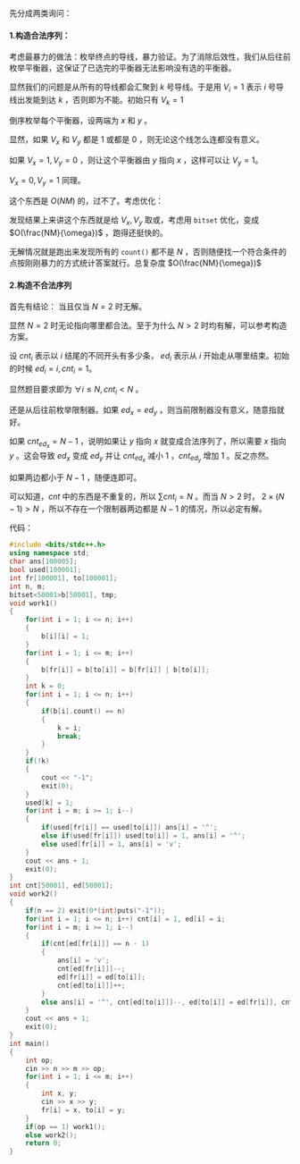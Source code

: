 先分成两类询问：

#### 1.构造合法序列：

考虑最暴力的做法：枚举终点的导线，暴力验证。为了消除后效性，我们从后往前枚举平衡器，这保证了已选完的平衡器无法影响没有选的平衡器。

显然我们的问题是从所有的导线都会汇聚到 $k$ 号导线。于是用 $V_i=1$ 表示 $i$ 号导线出发能到达 $k$ ，否则即为不能。初始只有 $V_k=1$

倒序枚举每个平衡器，设两端为 $x$ 和 $y$ 。

显然，如果 $V_x$ 和 $V_y$ 都是 $1$ 或都是 $0$ ，则无论这个线怎么连都没有意义。

如果 $V_x = 1, V_y=0$ ，则让这个平衡器由 $y$ 指向 $x$ ，这样可以让 $V_y=1$。

 $V_x = 0, V_y=1$  同理。

这个东西是 $O(NM)$ 的，过不了。考虑优化：

发现结果上来讲这个东西就是给 $V_x, V_y$ 取或，考虑用 `bitset` 优化，变成 $O(\frac{NM}{\omega})$ ，跑得还挺快的。

无解情况就是跑出来发现所有的 `count()` 都不是 $N$ ，否则随便找一个符合条件的点按刚刚暴力的方式统计答案就行。总复杂度 $O(\frac{NM}{\omega})$

#### 2.构造不合法序列

首先有结论： 当且仅当 $N=2$ 时无解。

显然 $N=2$ 时无论指向哪里都合法。至于为什么 $N\gt2$ 时均有解，可以参考构造方案。

设 $cnt_i$ 表示以 $i$ 结尾的不同开头有多少条， $ed_i$ 表示从 $i$ 开始走从哪里结束。初始的时候 $ed_i=i,cnt_i=1$。

显然题目要求即为 $\forall i\le N, cnt_i\lt N$ 。

还是从后往前枚举限制器。如果 $ed_x=ed_y$ ，则当前限制器没有意义，随意指就好。

如果 $cnt_{ed_x}=N-1$ ，说明如果让 $y$ 指向 $x$ 就变成合法序列了，所以需要 $x$ 指向 $y$ 。这会导致 $ed_x$ 变成 $ed_y$ 并让 $cnt_{ed_x}$ 减小 $1$ ，$cnt_{ed_y}$ 增加 $1$ 。反之亦然。

如果两边都小于 $N-1$ ，随便连即可。

可以知道，$cnt$ 中的东西是不重复的，所以 $\sum cnt_i=N$ 。而当 $N\gt2$ 时， $2\times(N-1) > N$ ，所以不存在一个限制器两边都是 $N-1$ 的情况，所以必定有解。

代码：
```cpp
#include <bits/stdc++.h>
using namespace std;
char ans[100005];
bool used[100001];
int fr[100001], to[100001];
int n, m;
bitset<50001>b[50001], tmp;
void work1()
{
	for(int i = 1; i <= n; i++)
	{
		b[i][i] = 1;
	}
	for(int i = 1; i <= m; i++)
	{
		b[fr[i]] = b[to[i]] = b[fr[i]] | b[to[i]];
	}
	int k = 0;
	for(int i = 1; i <= n; i++)
	{
		if(b[i].count() == n)
		{
			k = i;
			break;
		}
	}
	if(!k)
	{
		cout << "-1";
		exit(0);
	}
	used[k] = 1;
	for(int i = m; i >= 1; i--)
	{
		if(used[fr[i]] == used[to[i]]) ans[i] = '^';
		else if(used[fr[i]]) used[to[i]] = 1, ans[i] = '^';
		else used[fr[i]] = 1, ans[i] = 'v';
	}
	cout << ans + 1;
	exit(0);
}
int cnt[50001], ed[50001];
void work2()
{
	if(n == 2) exit(0*(int)puts("-1"));
	for(int i = 1; i <= n; i++) cnt[i] = 1, ed[i] = i;
	for(int i = m; i >= 1; i--)
	{
		if(cnt[ed[fr[i]]] == n - 1)
		{
			ans[i] = 'v';
			cnt[ed[fr[i]]]--;
			ed[fr[i]] = ed[to[i]];
			cnt[ed[to[i]]]++;
		}
		else ans[i] = '^', cnt[ed[to[i]]]--, ed[to[i]] = ed[fr[i]], cnt[ed[fr[i]]]++;
	}
	cout << ans + 1;
	exit(0);
}
int main()
{
	int op;
	cin >> n >> m >> op;
	for(int i = 1; i <= m; i++)
	{
		int x, y;
		cin >> x >> y;
		fr[i] = x, to[i] = y;
	}
	if(op == 1) work1();
	else work2();
	return 0;
}

```